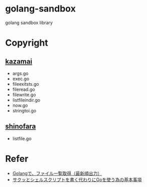 # golang-sandbox
golang sandbox library

# Copyright

## [kazamai](https://github.com/hossshy)
- args.go
- exec.go
- fileexitsts.go
- fileread.go
- filewrite.go
- listfileindir.go
- now.go
- stringtoi.go

## [shinofara](https://github.com/shinofara)
- listfile.go

# Refer
- [Golangで、ファイル一覧取得（最新順出力）](http://qiita.com/shinofara/items/e5e78e6864a60dc851a6)
- [サクッとシェルスクリプトを書く代わりにGoを使う為の基本事項](http://qiita.com/kazamai/items/3699c24b16ed4fb883d4)
